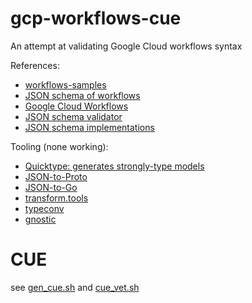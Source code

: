 # gcp-workflows-cue

An attempt at validating Google Cloud workflows syntax

References:

-   [workflows-samples](https://github.com/GoogleCloudPlatform/workflows-samples)
-   [JSON schema of workflows](https://github.com/SchemaStore/schemastore/blob/master/src/schemas/json/workflows.json)
-   [Google Cloud Workflows](https://cloud.google.com/workflows)
-   [JSON schema validator](https://www.jsonschemavalidator.net/)
-   [JSON schema implementations](https://json-schema.org/implementations.html)

Tooling (none working):

-   [Quicktype: generates strongly-type models](https://github.com/quicktype/quicktype)
-   [JSON-to-Proto](https://json-to-proto.github.io/)
-   [JSON-to-Go](https://mholt.github.io/json-to-go/)
-   [transform.tools](https://github.com/ritz078/transform)
-   [typeconv](https://github.com/grantila/typeconv)
-   [gnostic](https://github.com/google/gnostic)

# CUE

see [gen_cue.sh](./gen_cue.sh) and [cue_vet.sh](./cue_vet.sh)

